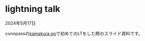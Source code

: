 # lightning talk

2024年5月17日

connpassの[kamakura.go](https://kamakurago.connpass.com/event/316438/)で初めてのLTをした際のスライド資料です。


